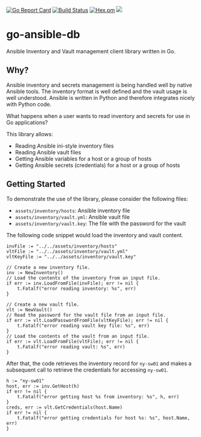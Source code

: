 [![Go Report Card](https://goreportcard.com/badge/github.com/greenpau/go-ansible-db)](https://goreportcard.com/report/github.com/greenpau/go-ansible-db) [![Build Status](https://travis-ci.org/greenpau/go-ansible-db.svg?branch=master)](https://travis-ci.org/greenpau/go-ansible-db) [![Hex.pm](https://img.shields.io/hexpm/l/plug.svg)](https://github.com/greenpau/go-ansible-db) [![](https://godoc.org/github.com/greenpau/go-ansible-db?status.svg)](http://godoc.org/github.com/greenpau/go-ansible-db/pkg/db)

# go-ansible-db

Ansible Inventory and Vault management client library written in Go.

## Why?

Ansible inventory and secrets management is being handled well by native
Ansible tools. The inventory format is well defined and the vault usage
is well understood. Ansible is written in Python and therefore integrates
nicely with Python code.

What happens when a user wants to read inventory and secrets for use in
Go applications?

This library allows:
* Reading Ansible ini-style inventory files
* Reading Ansible vault files
* Getting Ansible variables for a host or a group of hosts
* Getting Ansible secrets (credentials) for a host or a group of hosts

## Getting Started

To demonstrate the use of the library, please consider the following files:

* `assets/inventory/hosts`: Ansible inventory file
* `assets/inventory/vault.yml`: Ansible vault file
* `assets/inventory/vault.key`: The file with the password for the vault

The following code snippet would load the inventory and vault content.

```golang
invFile := "../../assets/inventory/hosts"
vltFile := "../../assets/inventory/vault.yml"
vltKeyFile := "../../assets/inventory/vault.key"

// Create a new inventory file.
inv := NewInventory()
// Load the contents of the inventory from an input file.
if err := inv.LoadFromFile(invFile); err != nil {
    t.Fatalf("error reading inventory: %s", err)
}

// Create a new vault file.
vlt := NewVault()
// Read the password for the vault file from an input file.
if err := vlt.LoadPasswordFromFile(vltKeyFile); err != nil {
    t.Fatalf("error reading vault key file: %s", err)
}
// Load the contents of the vault from an input file.
if err := vlt.LoadFromFile(vltFile); err != nil {
    t.Fatalf("error reading vault: %s", err)
}
```

After that, the code retrieves the inventory record for `ny-sw01` and makes
a subsequent call to retrieve the credentials for accessing `ny-sw01`.

```golang
h := "ny-sw01"
host, err := inv.GetHost(h)
if err != nil {
    t.Fatalf("error getting host %s from inventory: %s", h, err)
}
creds, err := vlt.GetCredentials(host.Name)
if err != nil {
    t.Fatalf("error getting credentials for host %s: %s", host.Name, err)
}
```
